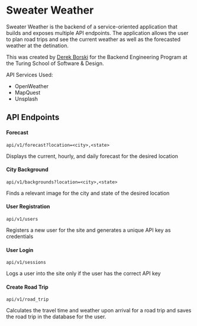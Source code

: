 # Sweater Weather

Sweater Weather is the backend of a service-oriented application that builds and exposes multiple API endpoints. The application allows the user to plan road trips and see the current weather as well as the forecasted weather at the detination.

This was created by [Derek Borski](https://github.com/dborski) for the Backend Engineering Program at the Turing School of Software & Design.

API Services Used:
- OpenWeather
- MapQuest
- Unsplash

## API Endpoints

#### Forecast

```
api/v1/forecast?location=<city>,<state>
```

Displays the current, hourly, and daily forecast for the desired location

#### City Background

```
api/v1/backgrounds?location=<city>,<state>
```

Finds a relevant image for the city and state of the desired location

#### User Registration

```
api/v1/users
```

Registers a new user for the site and generates a unique API key as credentials

#### User Login

```
api/v1/sessions
```

Logs a user into the site only if the user has the correct API key

#### Create Road Trip

```
api/v1/road_trip
```

Calculates the travel time and weather upon arrival for a road trip and saves the road trip in the database for the user.

